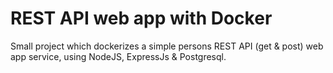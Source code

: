 # REST API web app with Docker
Small project which dockerizes a simple persons REST API (get &amp; post) web app service, using NodeJS, ExpressJs &amp; Postgresql.
